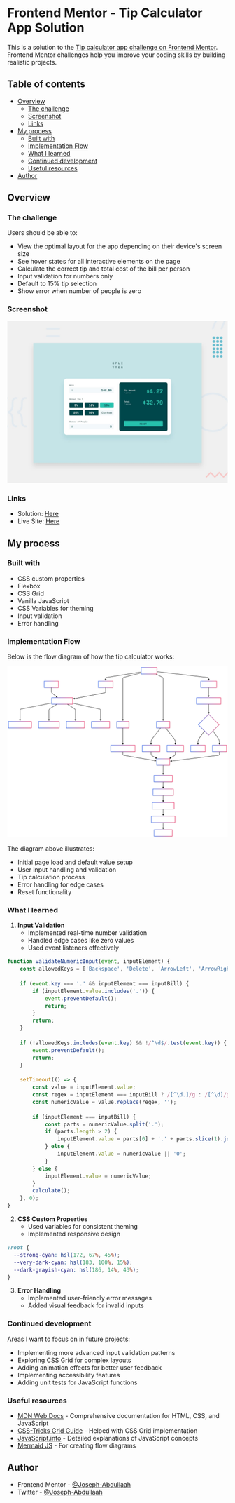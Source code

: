 # Frontend Mentor - Tip Calculator App Solution

This is a solution to the [Tip calculator app challenge on Frontend Mentor](https://www.frontendmentor.io/challenges/tip-calculator-app-ugJNGbJUX). Frontend Mentor challenges help you improve your coding skills by building realistic projects.

## Table of contents

- [Overview](#overview)
  - [The challenge](#the-challenge)
  - [Screenshot](#screenshot)
  - [Links](#links)
- [My process](#my-process)
  - [Built with](#built-with)
  - [Implementation Flow](#implementation-flow)
  - [What I learned](#what-i-learned)
  - [Continued development](#continued-development)
  - [Useful resources](#useful-resources)
- [Author](#author)

## Overview

### The challenge

Users should be able to:

- View the optimal layout for the app depending on their device's screen size
- See hover states for all interactive elements on the page
- Calculate the correct tip and total cost of the bill per person
- Input validation for numbers only
- Default to 15% tip selection
- Show error when number of people is zero

### Screenshot

![](./design/desktop-preview.jpg)

### Links

- Solution: [Here](https://your-solution-url.com)
- Live Site: [Here](https://your-live-site-url.com)

## My process

### Built with


- CSS custom properties
- Flexbox
- CSS Grid
- Vanilla JavaScript
- CSS Variables for theming
- Input validation
- Error handling

### Implementation Flow

Below is the flow diagram of how the tip calculator works:

![Tip Calculator Flow Diagram](images/flow-diagram.svg)

The diagram above illustrates:
- Initial page load and default value setup
- User input handling and validation
- Tip calculation process
- Error handling for edge cases
- Reset functionality



### What I learned

1. **Input Validation**
   - Implemented real-time number validation
   - Handled edge cases like zero values
   - Used event listeners effectively

```js
function validateNumericInput(event, inputElement) {
    const allowedKeys = ['Backspace', 'Delete', 'ArrowLeft', 'ArrowRight', 'Tab', '.'];
    
    if (event.key === '.' && inputElement === inputBill) {
        if (inputElement.value.includes('.')) {
            event.preventDefault();
            return;
        }
        return;
    }
    
    if (!allowedKeys.includes(event.key) && !/^\d$/.test(event.key)) {
        event.preventDefault();
        return;
    }

    setTimeout(() => {
        const value = inputElement.value;
        const regex = inputElement === inputBill ? /[^\d.]/g : /[^\d]/g;
        const numericValue = value.replace(regex, '');
        
        if (inputElement === inputBill) {
            const parts = numericValue.split('.');
            if (parts.length > 2) {
                inputElement.value = parts[0] + '.' + parts.slice(1).join('');
            } else {
                inputElement.value = numericValue || '0';
            }
        } else {
            inputElement.value = numericValue;
        }
        calculate();
    }, 0);
}
```

2. **CSS Custom Properties**
   - Used variables for consistent theming
   - Implemented responsive design

```css
:root {
  --strong-cyan: hsl(172, 67%, 45%);
  --very-dark-cyan: hsl(183, 100%, 15%);
  --dark-grayish-cyan: hsl(186, 14%, 43%);
}
```

3. **Error Handling**
   - Implemented user-friendly error messages
   - Added visual feedback for invalid inputs

### Continued development

Areas I want to focus on in future projects:

- Implementing more advanced input validation patterns
- Exploring CSS Grid for complex layouts
- Adding animation effects for better user feedback
- Implementing accessibility features
- Adding unit tests for JavaScript functions

### Useful resources

- [MDN Web Docs](https://developer.mozilla.org) - Comprehensive documentation for HTML, CSS, and JavaScript
- [CSS-Tricks Grid Guide](https://css-tricks.com/snippets/css/complete-guide-grid/) - Helped with CSS Grid implementation
- [JavaScript.info](https://javascript.info/) - Detailed explanations of JavaScript concepts
- [Mermaid JS](https://mermaid.js.org/) - For creating flow diagrams

## Author

- Frontend Mentor - [@Joseph-Abdullaah](https://www.frontendmentor.io/profile/Joseph-Abdullaah)
- Twitter - [@Joseph-Abdullaah](https://x.com/JosephAbdullaah)
